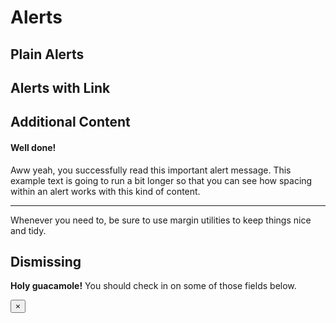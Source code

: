 # Alerts

## Plain Alerts

<code-preview>
  <template>
    <div class="px-5 py-3 mt-2 text-base text-blue-800 bg-blue-200 border border-blue-300 border-solid rounded" role="alert">
      A simple primary alert—check it out!
    </div>
    <div class="px-5 py-3 mt-4 text-base text-gray-800 bg-gray-200 border border-gray-300 border-solid rounded" role="alert">
      A simple secondary alert—check it out!
    </div>
    <div class="px-5 py-3 mt-4 text-base text-green-800 bg-green-200 border border-green-300 border-solid rounded" role="alert">
      A simple success alert—check it out!
    </div>
    <div class="px-5 py-3 mt-4 text-base text-red-800 bg-red-200 border border-red-300 border-solid rounded" role="alert">
      A simple danger alert—check it out!
    </div>
    <div class="px-5 py-3 mt-4 text-base text-yellow-800 bg-yellow-200 border border-yellow-300 border-solid rounded" role="alert">
      A simple warning alert—check it out!
    </div>
    <div class="px-5 py-3 mt-4 text-base text-teal-800 bg-teal-200 border border-teal-300 border-solid rounded" role="alert">
      A simple info alert—check it out!
    </div>
    <div class="px-5 py-3 mt-4 text-base text-gray-600 bg-gray-100 border border-gray-200 border-solid rounded" role="alert">
      A simple light alert—check it out!
    </div>
    <div class="px-5 py-3 mt-4 text-base text-gray-900 bg-gray-300 border border-gray-400 border-solid rounded" role="alert">
      A simple dark alert—check it out!
    </div>
  </template>
</code-preview>

## Alerts with Link

<code-preview>
  <template>
    <div class="px-5 py-3 mt-2 text-base text-blue-800 bg-blue-200 border border-blue-300 border-solid rounded" role="alert">
      A simple primary alert with <a href="#!" class="font-bold text-blue-900 hover:underline">an example link</a>. Give it a click if you like.
    </div>
    <div class="px-5 py-3 mt-4 text-base text-gray-800 bg-gray-200 border border-gray-300 border-solid rounded" role="alert">
      A simple secondary alert with <a href="#!" class="font-bold text-gray-900 hover:underline">an example link</a>. Give it a click if you like.
    </div>
    <div class="px-5 py-3 mt-4 text-base text-green-800 bg-green-200 border border-green-300 border-solid rounded" role="alert">
      A simple success alert with <a href="#!" class="font-bold text-green-900 hover:underline">an example link</a>. Give it a click if you like.
    </div>
    <div class="px-5 py-3 mt-4 text-base text-red-800 bg-red-200 border border-red-300 border-solid rounded" role="alert">
      A simple danger alert with <a href="#!" class="font-bold text-red-900 hover:underline">an example link</a>. Give it a click if you like.
    </div>
    <div class="px-5 py-3 mt-4 text-base text-yellow-800 bg-yellow-200 border border-yellow-300 border-solid rounded" role="alert">
      A simple warning alert with <a href="#!" class="font-bold text-yellow-900 hover:underline">an example link</a>. Give it a click if you like.
    </div>
    <div class="px-5 py-3 mt-4 text-base text-teal-800 bg-teal-200 border border-teal-300 border-solid rounded" role="alert">
      A simple info alert with <a href="#!" class="font-bold text-teal-900 hover:underline">an example link</a>. Give it a click if you like.
    </div>
    <div class="px-5 py-3 mt-4 text-base text-gray-600 bg-gray-100 border border-gray-200 border-solid rounded" role="alert">
      A simple light alert with <a href="#!" class="font-bold text-gray-700 hover:underline">an example link</a>. Give it a click if you like.
    </div>
    <div class="px-5 py-3 mt-4 text-base text-gray-900 bg-gray-300 border border-gray-400 border-solid rounded" role="alert">
      A simple dark alert with <a href="#!" class="font-bold text-gray-900 hover:underline">an example link</a>. Give it a click if you like.
    </div>
  </template>
</code-preview>

## Additional Content

<code-preview>
  <div class="px-5 py-3 text-base text-green-800 bg-green-200 border border-green-300 border-solid rounded" role="alert">
    <h4 class="m-0 mb-2 text-xl font-medium leading-tight">Well done!</h4>
    <p class="m-0 mb-2 leading-normal">Aww yeah, you successfully read this important alert message. This example text is going to run a bit longer so that you can see how spacing within an alert works with this kind of content.</p>
    <hr class="my-3 border-t border-green-300">
    <p class="m-0 leading-normal">Whenever you need to, be sure to use margin utilities to keep things nice and tidy.</p>
  </div>
</code-preview>

## Dismissing

<code-preview>
  <div role="alert" class="grid items-center justify-between grid-flow-col px-5 py-3 mt-4 text-base text-yellow-800 bg-yellow-200 border border-yellow-300 border-solid rounded pr-9">
    <p class="m-0"><strong>Holy guacamole!</strong> You should check in on some of those fields below.</p>
    <button type="button" data-dismiss="alert" aria-label="Close" class="block w-8 h-full text-2xl font-semibold text-yellow-600">
      <span aria-hidden="true">&times;</span>
    </button>
  </div>
</code-preview>
